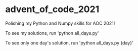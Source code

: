 # advent_of_code_2021
Polishing my Python and Numpy skills for AOC 2021!

To see my solutions, run 'python all_days.py'

To see only one day's solution, run 'python all_days.py {day}'
